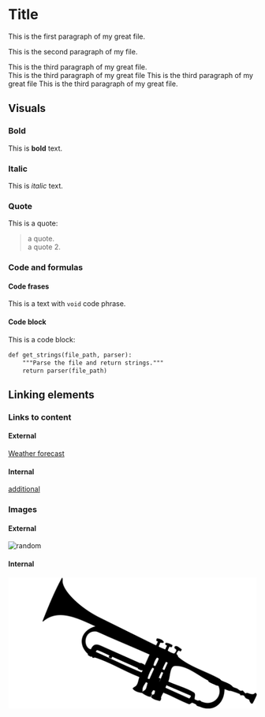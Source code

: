 # Title

This is the first paragraph of my great file.

This is the second paragraph of my file.

This is the third paragraph of my great file.  
This is the third paragraph of my great file This is the third paragraph of my great file This is the third paragraph of my great file.

## Visuals

### Bold

This is **bold** text.

### Italic

This is *italic* text.

### Quote

This is a quote:
> a quote.  
> a quote 2.

### Code and formulas

#### Code frases

This is a text with `void` code phrase.

#### Code block

This is a code block:

```
def get_strings(file_path, parser):
    """Parse the file and return strings."""
    return parser(file_path)
```

## Linking elements

### Links to content

#### External

[Weather forecast](https://www.meteo.pl/)



#### Internal

[additional](references.md)

### Images

#### External

![random](https://picsum.photos/200 "random photo")

#### Internal

![trumpet](pngegg.png "trumpet")


